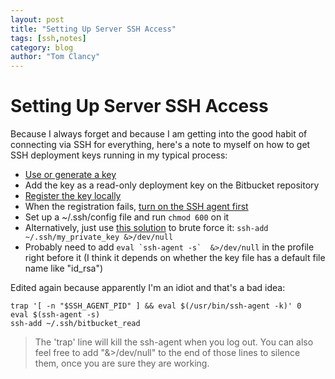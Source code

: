 ```yaml
---
layout: post
title: "Setting Up Server SSH Access"
tags: [ssh,notes]
category: blog
author: "Tom Clancy"
---
```


# Setting Up Server SSH Access

Because I always forget and because I am getting into the good habit of connecting via SSH for everything, here's a note to myself on how to get SSH deployment keys running in my typical process:

* [Use or generate a key](https://help.github.com/articles/generating-ssh-keys)
* Add the key as a read-only deployment key on the Bitbucket repository
* [Register the key locally](https://help.github.com/articles/error-permission-denied-publickey#make-sure-you-have-a-key-and-ssh-is-using-it)
* When the registration fails, [turn on the SSH agent first](http://stackoverflow.com/a/17848593/7376)
* Set up a ~/.ssh/config file and run `chmod 600` on it
* Alternatively, just use [this solution](http://stackoverflow.com/a/11832171/7376) to brute force it: `ssh-add ~/.ssh/my_private_key &>/dev/null`
* Probably need to add ``eval `ssh-agent -s`  &>/dev/null`` in the profile right before it (I think it depends on whether the key file has a default file name like "id_rsa")

Edited again because apparently I'm an idiot and that's a bad idea:

```
trap '[ -n "$SSH_AGENT_PID" ] && eval $(/usr/bin/ssh-agent -k)' 0
eval $(ssh-agent -s)
ssh-add ~/.ssh/bitbucket_read
```

>The 'trap' line will kill the ssh-agent when you log out.
>You can also feel free to add "&>/dev/null" to the end of those lines to silence them, once you are sure they are working.
